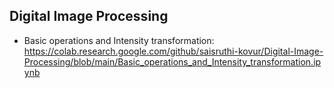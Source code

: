 ## Digital Image Processing

* Basic operations and Intensity transformation: https://colab.research.google.com/github/saisruthi-kovur/Digital-Image-Processing/blob/main/Basic_operations_and_Intensity_transformation.ipynb
